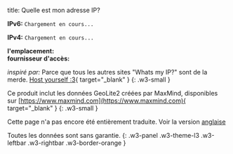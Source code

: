 title: Quelle est mon adresse IP?

<p>
  <strong class="w3-large">IPv6:</strong> 
  <code class="w3-large" id="ip6" onclick="copyToClipboard('ip6');" style="cursor: copy;">Chargement en cours...</code>
</p>
<p>
  <strong class="w3-large">IPv4:</strong> 
  <code class="w3-large" id="ip4" onclick="copyToClipboard('ip4');" style="cursor: copy;">Chargement en cours...</code>
</p>
<div>
  <strong>l'emplacement:</strong>
  <span id="iploc"></span>
</div>
<div class="w3-small">
  <strong>fournisseur d'accès:</strong>
  <span id="ipasn"></span>
</div>


*inspiré par:* Parce que tous les autres sites "Whats my IP?" sont de la merde. [Host yourself :3](https://git.clerie.de/clerie/ip.clerie.de){ target="_blank" }
{: .w3-small }

Ce produit inclut les données GeoLite2 créées par MaxMind, disponibles sur [https://www.maxmind.com](https://www.maxmind.com){ target="_blank" }
{: .w3-small }

Cette page n'a pas encore été entièrement traduite. Voir la version [anglaise](../../ip)

Toutes les données sont sans garantie.
{: .w3-panel .w3-theme-l3 .w3-leftbar .w3-rightbar .w3-border-orange }

<script>
var lang = "fr";
var sErr404 = "Erreur: erreur interne.";
var sErr = "Erreur : Impossible d'obtenir l'IP.";

function copyToClipboard(id) {
  let ip = document.getElementById(id);
  navigator.clipboard.writeText(ip.textContent);
}

function GetLangString(dict) {
  if (lang in dict) {
    return dict[lang];
  }
  else if ("en" in dict) {
    return dict["en"];
  }
  else {
    return dict[0];
  }
}

var gettingLoc = false;
function getLoc(ip_id) {
  if (gettingLoc) {
    return;
  }
  gettingLoc = true;
  let loc = document.getElementById("iploc");
  fetch('https://wie-lautet-' + ip_id + '.epwg.de/?city')
  .then(
    function(response) {
      if (response.status == 200) {
        response.json().then(
          function(data) {
            let locstr = "";
            if ("continent" in data) {
              locstr += GetLangString(data["continent"]["names"])
            }
            if ("country" in data) {
              locstr += " / " + GetLangString(data["country"]["names"])
            }
            if ("subdivisions" in data) {
              locstr += " / " + GetLangString(data["subdivisions"][0]["names"])
            }
            if ("city" in data) {
              locstr += " / " + GetLangString(data["city"]["names"])
            }
            loc.textContent = locstr;
          }
        );
      }
    }
  );
}

var gettingAsn = false;
function getAsn(ip_id) {
  if (gettingAsn) {
    return;
  }
  gettingAsn = true;
  let asn = document.getElementById("ipasn");
  fetch('https://wie-lautet-' + ip_id + '.epwg.de/?asn')
  .then(
    function(response) {
      if (response.status == 200) {
        response.json().then(
          function(data) {
            asn.textContent = data["autonomous_system_organization"];
          }
        );
      }
    }
  );
}

function getIp(ip_id) {
  let ip = document.getElementById(ip_id);
  fetch('https://wie-lautet-' + ip_id + '.epwg.de/')
  .then(
    function(response) {
      if (response.status !== 200) {
        ip.textContent = sErr404;
        return;
      }
      response.text().then(function(text) {
        ip.textContent = text;
        getLoc(ip_id);
        getAsn(ip_id);
      });
    }
  )
  .catch(
    function(err) {
      ip.textContent = sErr;
    }
  );
}

getIp("ip4");
getIp("ip6");
</script>